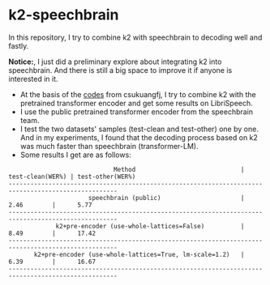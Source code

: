 # k2-speechbrain
In this repository, I try to combine k2 with speechbrain to decoding well and fastly.

**Notice:**, I just did a preliminary explore about integrating k2 into speechbrain. And there is still a big space to improve it if anyone is interested in it.

- At the basis of the [codes](https://gist.github.com/csukuangfj/c68697cd144c8f063cc7ec4fd885fd6f) from csukuangfj, I try to combine k2 with the pretrained transformer encoder and get some results on LibriSpeech.
- I use the public pretrained transformer encoder from the speechbrain team.
- I test the two datasets' samples (test-clean and test-other) one by one. And in my experiments, I found that the decoding process based on k2 was much faster than speechbrain (transformer-LM).
- Some results I get are as follows:
``` 
                             Method                             |  test-clean(WER%) | test-other(WER%)
----------------------------------------------------------------------------------------------------
                      speechbrain (public)                      |       2.46        |      5.77
----------------------------------------------------------------------------------------------------
             k2+pre-encoder (use-whole-lattices=False)          |       8.49        |      17.42
----------------------------------------------------------------------------------------------------
       k2+pre-encoder (use-whole-lattices=True, lm-scale=1.2)   |       6.39        |      16.67
----------------------------------------------------------------------------------------------------                         
````
